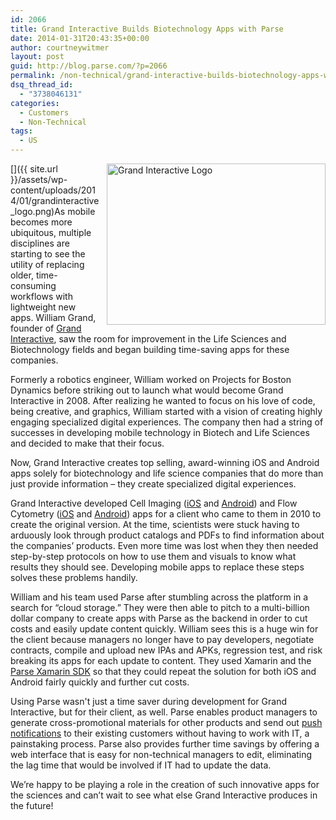 ```yaml
---
id: 2066
title: Grand Interactive Builds Biotechnology Apps with Parse
date: 2014-01-31T20:43:35+00:00
author: courtneywitmer
layout: post
guid: http://blog.parse.com/?p=2066
permalink: /non-technical/grand-interactive-builds-biotechnology-apps-with-parse/
dsq_thread_id:
  - "3738046131"
categories:
  - Customers
  - Non-Technical
tags:
  - US
---
```

[<img style="border: 0pt none; float:right; padding-left:10px; padding-bottom:10px" alt="Grand Interactive Logo" src="{{ site.url }}/assets/wp-content/uploads/2014/01/grandinteractive_logo-1024x755.png" width="350" height="258" />]({{ site.url }}/assets/wp-content/uploads/2014/01/grandinteractive_logo.png)As mobile becomes more ubiquitous, multiple disciplines are starting to see the utility of replacing older, time-consuming workflows with lightweight new apps. William Grand, founder of <a href="http://www.grandinteractive.com/" target="_blank">Grand Interactive</a>, saw the room for improvement in the Life Sciences and Biotechnology fields and began building time-saving apps for these companies.

Formerly a robotics engineer, William worked on Projects for Boston Dynamics before striking out to launch what would become Grand Interactive in 2008. After realizing he wanted to focus on his love of code, being creative, and graphics, William started with a vision of creating highly engaging specialized digital experiences. The company then had a string of successes in developing mobile technology in Biotech and Life Sciences and decided to make that their focus.

Now, Grand Interactive creates top selling, award-winning iOS and Android apps solely for biotechnology and life science companies that do more than just provide information – they create specialized digital experiences.

Grand Interactive developed Cell Imaging (<a href="https://itunes.apple.com/us/app/cell-imaging-hd/id442016478?mt=8" target="_blank">iOS</a> and <a href=" https://play.google.com/store/apps/details?id=air.com.invitrogen.protocolsplus" target="_blank">Android</a>) and Flow Cytometry (<a href="https://itunes.apple.com/us/app/cytometry/id494996119?mt=8" target="_blank">iOS</a> and <a href="https://play.google.com/store/apps/details?id=air.com.invitrogen.cytometry" target="_blank">Android</a>) apps for a client who came to them in 2010 to create the original version. At the time, scientists were stuck having to arduously look through product catalogs and PDFs to find information about the companies’ products. Even more time was lost when they then needed step-by-step protocols on how to use them and visuals to know what results they should see. Developing mobile apps to replace these steps solves these problems handily.

William and his team used Parse after stumbling across the platform in a search for “cloud storage.” They were then able to pitch to a multi-billion dollar company to create apps with Parse as the backend in order to cut costs and easily update content quickly. William sees this is a huge win for the client because managers no longer have to pay developers, negotiate contracts, compile and upload new IPAs and APKs, regression test, and risk breaking its apps for each update to content. They used Xamarin and the <a href="https://www.parse.com/platforms/xamarin" target="_blank">Parse Xamarin SDK</a> so that they could repeat the solution for both iOS and Android fairly quickly and further cut costs.

Using Parse wasn't just a time saver during development for Grand Interactive, but for their client, as well. Parse enables product managers to generate cross-promotional materials for other products and send out <a href="https://parse.com/products/push" target="_blank">push notifications</a> to their existing customers without having to work with IT, a painstaking process. Parse also provides further time savings by offering a web interface that is easy for non-technical managers to edit, eliminating the lag time that would be involved if IT had to update the data.

We’re happy to be playing a role in the creation of such innovative apps for the sciences and can’t wait to see what else Grand Interactive produces in the future!